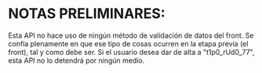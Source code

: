 # NOTAS PRELIMINARES:

Esta API no hace uso de ningún método de validación de datos del front. Se confía plenamente en que ese tipo de cosas ocurren en la etapa previa (el front), tal y como debe ser. Si el usuario desea dar de alta a "t1p0_rUd0_77", esta API no lo detendrá por ningún medio.
